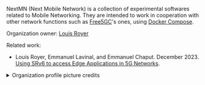 NextMN (Next Mobile Network) is a collection of experimental softwares related to Mobile Networking.
They are intended to work in cooperation with other network functions such as [Free5GC](https://github.com/free5gc)'s ones, using [Docker Compose](https://github.com/docker/compose).

Organization owner: [Louis Royer](https://github.com/louisroyer)

Related work:
- Louis Royer, Emmanuel Lavinal, and Emmanuel Chaput. December 2023. [Using SRv6 to access Edge Applications in 5G Networks](https://doi.org/10.1145/3630202.3630231).

<details closed><summary>Organization profile picture credits</summary>
<ul><li><a href="https://commons.wikimedia.org/wiki/File:Pirate_Flag.svg">Oren neu dag, CC-BY-SA-3.0</a></li></ul>
</details>
